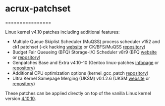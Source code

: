 # acrux-patchset
================

Linux kernel v4.10 patches including additional features:

- Multiple Queue Skiplist Scheduler (MuQSS) process scheduler v152 and ck1 patchset (-ck hacking [website](http://ck-hack.blogspot.com) or CK/BFS/MuQSS [repository](https://github.com/ckolivas/linux/))
- Budget Fair Queueing (BFQ) Storage-I/O Scheduler v8r9 (BFQ [website](http://algo.ing.unimo.it/people/paolo/disk_sched/) or [repository](https://github.com/linusw/linux-bfq/))
- Genpatches Base and Extra v4.10-10 (Gentoo linux-patches [infopage](http://dev.gentoo.org/~mpagano/genpatches/) or [repository](https://gitweb.gentoo.org/proj/linux-patches.git))
- Additional CPU optimization options (kernel_gcc_patch [repository](https://github.com/graysky2/kernel_gcc_patch))
- Ultra Kernel Samepage Merging (UKSM) v0.1.2.6 (UKSM [website](http://kerneldedup.org/en/projects/uksm/) or [repository](https://github.com/dolohow/uksm))

These patches can be applied directly on top of the vanilla Linux kernel version [4.10.10](https://cdn.kernel.org/pub/linux/kernel/v4.x/linux-4.10.10.tar.xz).
